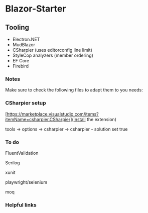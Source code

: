 # Blazor-Starter

## Tooling

- Electron.NET
- MudBlazor
- CSharpier (uses editorconfig line limit)
- StyleCop analyzers (member ordering)
- EF Core
- Firebird

### Notes

Make sure to check the following files to adapt them to you needs:

### CSharpier setup

[https://marketplace.visualstudio.com/items?itemName=csharpier.CSharpier](install the extension)

tools -> options -> csharpier -> csharpier - solution set true

### To do

FluentValidation

Serilog

xunit

playwright/selenium

moq

### Helpful links
